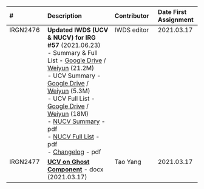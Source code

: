 <table>
<thead align=left>
  <tr>
    <th width=120>#</th>
    <th width=640>Description</th>
    <th width=160>Contributor</th>
    <th width=120>Date First Assignment</th>
  </tr>
</thead>
<tbody valign=top>
  <tr>
    <td>IRGN2476</td>
    <td>
      <b>Updated IWDS (UCV & NUCV) for IRG #57</b> (2021.06.23)<br>
      - Summary & Full List - <a href="https://drive.google.com/file/d/1vH_bpikSd8Q9A9dNw90CSkAZC1DIhijc/view?usp=sharing">Google Drive</a> / <a href="https://share.weiyun.com/a5TnSODi">Weiyun</a> (21.2M)<br>
      - UCV Summary - <a href="https://drive.google.com/file/d/1Fbkv3pKurDEAY7wqcA1YbTph4sWVGOpw/view?usp=sharing">Google Drive</a> / <a href="https://share.weiyun.com/dU7Rl9Js">Weiyun</a> (5.3M)<br>
      - UCV Full List - <a href="https://drive.google.com/file/d/1d8wYNdqN7HP67VD8yMXDxWKFlxI0r9su/view?usp=sharing">Google Drive</a> / <a href="https://share.weiyun.com/ho0gX3py">Weiyun</a> (18M)<br>
      - <a href="https://appsrv.cse.cuhk.edu.hk/~irg/irg/irg56/IRGN2476nucv-summary.pdf">NUCV Summary</a> - pdf<br>
      - <a href="https://appsrv.cse.cuhk.edu.hk/~irg/irg/irg56/IRGN2476nucv.pdf">NUCV Full List</a> - pdf<br>
      - <a href="https://appsrv.cse.cuhk.edu.hk/~irg/irg/irg56/IRGN2476IWDS_Updated_Items.pdf">Changelog</a> - pdf
    </td>
    <td>IWDS editor</td>
    <td>2021.03.17</td>
  </tr>
  <tr>
    <td>IRGN2477</td>
    <td><b><a href="https://appsrv.cse.cuhk.edu.hk/~irg/irg/irg56/irg56/IRGN2477UCVGhostComponent.docx">UCV on Ghost Component</a></b> - docx (2021.03.17)</td>
    <td>Tao Yang</td>
    <td>2021.03.17</td>
  </tr>
</tbody>
</table>

